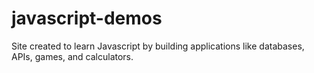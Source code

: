 # javascript-demos
Site created to learn Javascript by building applications like databases, APIs, games, and calculators.
